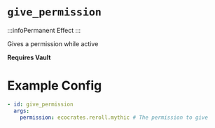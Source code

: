 # `give_permission`
:::infoPermanent Effect
:::

Gives a permission while active

**Requires Vault**

# Example Config
```yaml
- id: give_permission
  args:
    permission: ecocrates.reroll.mythic # The permission to give
```